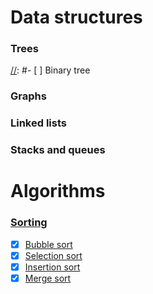# Data structures

### Trees
[//]: #- [ ] Binary tree

### Graphs

### Linked lists
[//]: #https://medium.com/@kojinoshiba/data-structures-in-python-series-1-linked-lists-d9f848537b4d

### Stacks and queues
[//]: #https://medium.com/@kojinoshiba/data-structures-in-python-series-2-stacks-queues-8e2a1703d67b


# Algorithms

### [Sorting](lessons/AL_sorting.md)
- [x] [Bubble sort](lessons/AL_sorting.md#bubble-sort)
- [x] [Selection sort](lessons/AL_sorting.md#selection-sort)
- [x] [Insertion sort](lessons/AL_sorting.md#insertion-sort)
- [x] [Merge sort](lessons/AL_sorting.md#merge-sort)